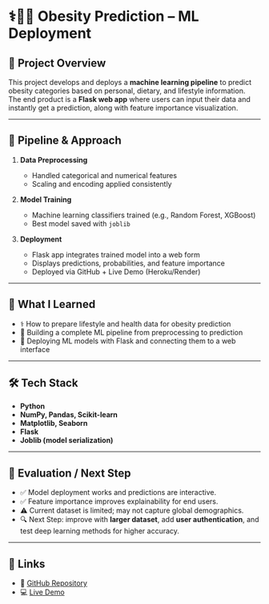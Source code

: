 # ⚕️🤖🚀 Obesity Prediction – ML Deployment

## 📂 Project Overview
This project develops and deploys a **machine learning pipeline** to predict obesity categories based on personal, dietary, and lifestyle information.  
The end product is a **Flask web app** where users can input their data and instantly get a prediction, along with feature importance visualization.

---

## 🔄 Pipeline & Approach
1. **Data Preprocessing**
   - Handled categorical and numerical features
   - Scaling and encoding applied consistently

2. **Model Training**
   - Machine learning classifiers trained (e.g., Random Forest, XGBoost)
   - Best model saved with `joblib`

3. **Deployment**
   - Flask app integrates trained model into a web form
   - Displays predictions, probabilities, and feature importance
   - Deployed via GitHub + Live Demo (Heroku/Render)

---

## 🎯 What I Learned
- ⚕️ How to prepare lifestyle and health data for obesity prediction  
- 🤖 Building a complete ML pipeline from preprocessing to prediction  
- 🚀 Deploying ML models with Flask and connecting them to a web interface  

---

## 🛠 Tech Stack
- **Python**
- **NumPy, Pandas, Scikit-learn**
- **Matplotlib, Seaborn**
- **Flask**
- **Joblib (model serialization)**

---

## 📌 Evaluation / Next Step
- ✅ Model deployment works and predictions are interactive.  
- ✅ Feature importance improves explainability for end users.  
- ⚠️ Current dataset is limited; may not capture global demographics.  
- 🔍 Next Step: improve with **larger dataset**, add **user authentication**, and test deep learning methods for higher accuracy.  

---

## 🔗 Links
- 📂 [GitHub Repository](https://github.com/yourusername/obesity-prediction)  
- 💻 [Live Demo](https://your-live-demo-link.onrender.com/)  

